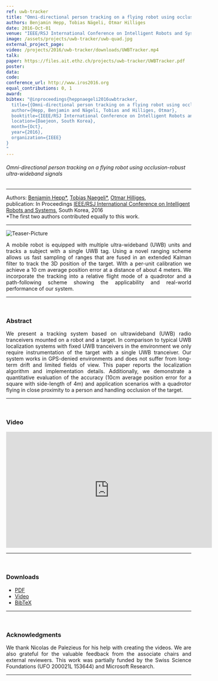 ```yaml
---
ref: uwb-tracker
title: "Omni-directional person tracking on a flying robot using occlusion-robust ultra-wideband signals"
authors: Benjamin Hepp, Tobias Nägeli, Otmar Hilliges
date: 2016-Oct-01
venue: "IEEE/RSJ International Conference on Intelligent Robots and Systems (IROS)"
image: /assets/projects/uwb-tracker/uwb-quad.jpg
external_project_page: 
video: /projects/2016/uwb-tracker/downloads/UWBTracker.mp4
talk: 
paper: https://files.ait.ethz.ch/projects/uwb-tracker/UWBTracker.pdf
poster: 
data: 
code: 
conference_url: http://www.iros2016.org
equal_contributions: 0, 1
award: 
bibtex: "@inproceedings{heppnaegeli2016uwbtracker,
  title={{Omni-directional person tracking on a flying robot using occlusion-robust ultra-wideband signals}},
  author={Hepp, Benjamin and Nägeli, Tobias and Hilliges, Otmar},
  booktitle={IEEE/RSJ International Conference on Intelligent Robots and Systems (IROS)},
  location={Daejeon, South Korea},
  month={Oct},
  year={2016},
  organization={IEEE}
}
"
---
```


<h6> Omni-directional person tracking on a flying robot using occlusion-robust ultra-wideband signals </h6>
<hr />

<div class="fullcol">
    <div class="teaser-info-projectpage">
            <span class="normalcap">Authors:</span>
            <span class="authorcap">
            <nobr><a href="/people/hepp/" title="Benjamin Hepp">Benjamin Hepp*</a>, </nobr>
            <nobr><a href="/people/naegelit/" title="Tobias Naegeli">Tobias Naegeli*</a>, </nobr>
            <nobr><a href="/people/hilliges/" title="Otmar Hilliges">Otmar Hilliges</a>, </nobr>
            </span>
            <br/>
            <span class="normalcap"><nobr>publication: </nobr></span>
            <span class="normalcap"><nobr>In Proceedings </nobr> <a class="a-text-ext" href="http://www.iros2015.org/" title="IEEE/RSJ International Conference on
           Intelligent Robots and Systems">IEEE/RSJ International Conference on Intelligent Robots and Systems</a>, South Korea, 2016<br />
            *The first two authors contributed equally to this work.
            </span>
        <hr />   
    </div>
</div> 

<div class="fullcol">
    <img class="fullcol" src="<?php ait_root_dir();?>projects/2016/uwb-tracker/teaser.png" alt="Teaser-Picture" />
    <div class="fullcol">
        <p align="justify">
            <span class="figurecap"> 
        A mobile robot is equipped with multiple ultra-wideband (UWB) units and tracks a subject with a single UWB tag.
        Using a novel ranging scheme allows us fast sampling of ranges that are fused in an extended
        Kalman filter to track the 3D position of the target. With a per-unit calibration we achieve a
        10 cm average position error at a distance of about 4 meters.
        We incorporate the tracking into a relative flight mode of a quadrotor
        and a path-following scheme showing the applicability and real-world performance of our system.
            </span>
        </p>
        <hr />
        <br/> 
    </div>
</div> 

<div class="fullcol">
    <h3>Abstract</h3>
    <p align="justify">
We present a tracking system based on ultrawideband
(UWB) radio tranceivers mounted on a robot and
a target. In comparison to typical UWB localization systems
with fixed UWB tranceivers in the environment we only require
instrumentation of the target with a single UWB tranceiver. Our
system works in GPS-denied environments and does not suffer
from long-term drift and limited fields of view.
This paper reports the localization algorithm and implementation
details. Additionally, we demonstrate a quantitative
evaluation of the accuracy (10cm average position error for a
square with side-length of 4m) and application scenarios with
a quadrotor flying in close proximity to a person and handling
occlusion of the target.
    </p>
    <hr />
    <br/> 
</div>    

<div class="fullcol">
<h3>Video</h3>
    <div class="video">
        <iframe width="560" height="315" src="https://www.youtube.com/embed/1gzw-V8Xmo0" frameborder="0" allowfullscreen></iframe>
    </div>
    <hr />
    <br/> 
</div>



<div class="fullcol">
 <h3>Downloads</h3>
    <ul class="linklist">
            <li class="a-pdf"><a target="_blank" title="PDF" href="<?php ait_root_dir();?>projects/2016/uwb-tracker/downloads/UWBTracker.pdf">PDF</a></li>
            <li class="a-vid"><a target="_blank" title="Video" href="<?php ait_root_dir();?>projects/2016/uwb-tracker/downloads/UWBTracker.mp4">Video</a></li>
            <li class="a-bib"><a target="_blank" title="BibTex" href="<?php ait_root_dir();?>projects/2016/uwb-tracker/downloads/UWBTracker.bib">BibTeX</a></li>
    </ul>
    <hr />
    <br/> 
</div>

<div class="fullcol">
    <h3>Acknowledgments</h3>
    <p align="justify">We thank Nicolas de Palezieus for his help with creating the videos. We are also grateful for the valuable feedback from the associate chairs and external reviewers. This work was partially funded by the Swiss Science Foundations (UFO 200021L 153644) and Microsoft Research.
    </p>
    <hr />
    <br/> 
    <br/>
</div>

